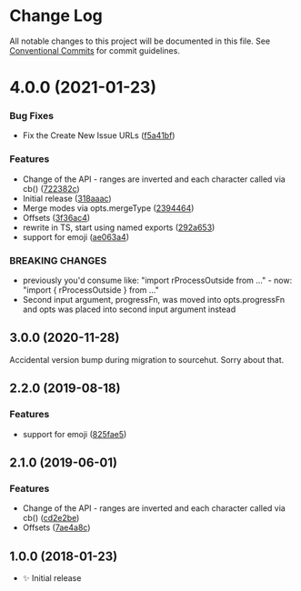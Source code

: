 # Change Log

All notable changes to this project will be documented in this file.
See [Conventional Commits](https://conventionalcommits.org) for commit guidelines.

# 4.0.0 (2021-01-23)


### Bug Fixes

* Fix the Create New Issue URLs ([f5a41bf](https://github.com/codsen/codsen/commit/f5a41bf16fd8f43de7f8e7de68da562821ddb960))


### Features

* Change of the API - ranges are inverted and each character called via cb() ([722382c](https://github.com/codsen/codsen/commit/722382c8aa523c13a5f6d321b6e353343bda7029))
* Initial release ([318aaac](https://github.com/codsen/codsen/commit/318aaac22ff2736cf16904ccdb144f6ddbf2eea9))
* Merge modes via opts.mergeType ([2394464](https://github.com/codsen/codsen/commit/2394464976ce1970bcd31b45d9fd9955f4bbcc09))
* Offsets ([3f36ac4](https://github.com/codsen/codsen/commit/3f36ac4598a92907acc6dc966a5370004392445d))
* rewrite in TS, start using named exports ([292a653](https://github.com/codsen/codsen/commit/292a653459851cdc03a9efdf476fafcfeb6cff46))
* support for emoji ([ae063a4](https://github.com/codsen/codsen/commit/ae063a438540f7ad42b8427e4313237d7241acc3))


### BREAKING CHANGES

* previously you'd consume like: "import rProcessOutside from ..." - now: "import {
rProcessOutside } from ..."
* Second input argument, progressFn, was moved into opts.progressFn and opts was
placed into second input argument instead





## 3.0.0 (2020-11-28)

Accidental version bump during migration to sourcehut. Sorry about that.

## 2.2.0 (2019-08-18)

### Features

- support for emoji ([825fae5](https://gitlab.com/codsen/codsen/commit/825fae5))

## 2.1.0 (2019-06-01)

### Features

- Change of the API - ranges are inverted and each character called via cb() ([cd2e2be](https://gitlab.com/codsen/codsen/commit/cd2e2be))
- Offsets ([7ae4a8c](https://gitlab.com/codsen/codsen/commit/7ae4a8c))

## 1.0.0 (2018-01-23)

- ✨ Initial release
